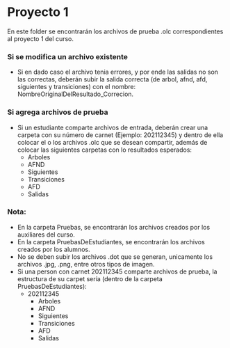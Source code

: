 # Proyecto 1

En este folder se encontrarán los archivos de prueba .olc correspondientes al proyecto 1 del curso.

### Si se modifica un archivo existente
- Si en dado caso el archivo tenia errores, y por ende las salidas no son las correctas, deberán subir la salida correcta (de arbol, afnd, afd, siguientes y transiciones) con el nombre: NombreOriginalDelResultado_Correcion.

### Si agrega archivos de prueba
- Si un estudiante comparte archivos de entrada, deberán crear una carpeta con su número de carnet (Ejemplo: 202112345) y dentro de ella colocar el o los archivos .olc que se desean compartir, además de colocar las siguientes carpetas con lo resultados esperados:
    - Arboles
    - AFND
    - Siguientes
    - Transiciones
    - AFD
    - Salidas

### Nota:
- En la carpeta Pruebas, se encontrarán los archivos creados por los auxiliares del curso.
- En la carpeta PruebasDeEstudiantes, se encontrarán los archivos creados por los alumnos.
- No se deben subir los archivos .dot que se generan, unicamente los archivos .jpg, .png, entre otros tipos de imagen.
- Si una person con carnet 202112345 comparte archivos de prueba, la estructura de su carpet sería (dentro de la carpeta PruebasDeEstudiantes):
    - 202112345
        - Arboles
        - AFND
        - Siguientes
        - Transiciones
        - AFD
        - Salidas